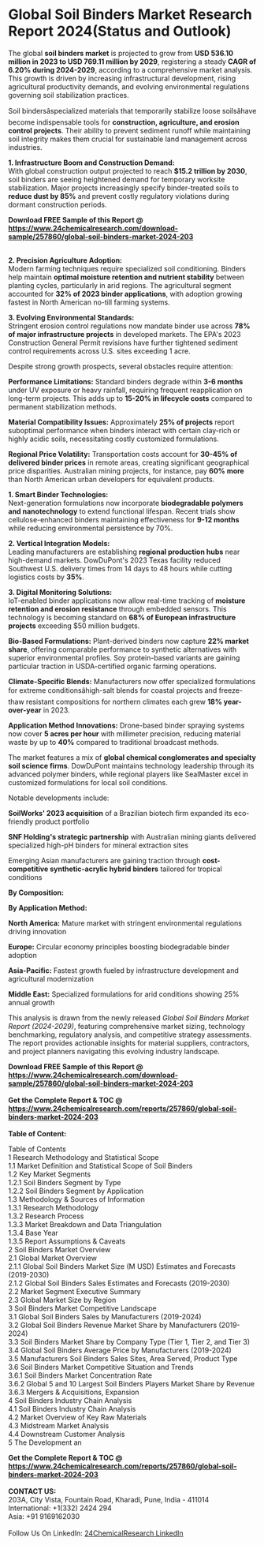 <h1>Global Soil Binders Market Research Report 2024(Status and Outlook)</h1><p>The global <strong>soil binders market</strong> is projected to grow from <strong>USD 536.10 million in 2023 to USD 769.11 million by 2029</strong>, registering a steady <strong>CAGR of 6.20% during 2024-2029</strong>, according to a comprehensive market analysis. This growth is driven by increasing infrastructural development, rising agricultural productivity demands, and evolving environmental regulations governing soil stabilization practices.</p><p>Soil bindersâspecialized materials that temporarily stabilize loose soilsâhave become indispensable tools for <strong>construction, agriculture, and erosion control projects</strong>. Their ability to prevent sediment runoff while maintaining soil integrity makes them crucial for sustainable land management across industries.</p><p><strong>1. Infrastructure Boom and Construction Demand:</strong><br>
With global construction output projected to reach <strong>$15.2 trillion by 2030</strong>, soil binders are seeing heightened demand for temporary worksite stabilization. Major projects increasingly specify binder-treated soils to <strong>reduce dust by 85%</strong> and prevent costly regulatory violations during dormant construction periods.</p><div><b>Download FREE Sample of this Report @ 
            <a href="https://www.24chemicalresearch.com/download-sample/257860/global-soil-binders-market-2024-203">
            https://www.24chemicalresearch.com/download-sample/257860/global-soil-binders-market-2024-203</a></b></div><br><p><strong>2. Precision Agriculture Adoption:</strong><br>
Modern farming techniques require specialized soil conditioning. Binders help maintain <strong>optimal moisture retention and nutrient stability</strong> between planting cycles, particularly in arid regions. The agricultural segment accounted for <strong>32% of 2023 binder applications</strong>, with adoption growing fastest in North American no-till farming systems.</p><p><strong>3. Evolving Environmental Standards:</strong><br>
Stringent erosion control regulations now mandate binder use across <strong>78% of major infrastructure projects</strong> in developed markets. The EPA's 2023 Construction General Permit revisions have further tightened sediment control requirements across U.S. sites exceeding 1 acre.</p><p>Despite strong growth prospects, several obstacles require attention:</p><p><strong>Performance Limitations:</strong> Standard binders degrade within <strong>3-6 months</strong> under UV exposure or heavy rainfall, requiring frequent reapplication on long-term projects. This adds up to <strong>15-20% in lifecycle costs</strong> compared to permanent stabilization methods.</p><p><strong>Material Compatibility Issues:</strong> Approximately <strong>25% of projects</strong> report suboptimal performance when binders interact with certain clay-rich or highly acidic soils, necessitating costly customized formulations.</p><p><strong>Regional Price Volatility:</strong> Transportation costs account for <strong>30-45% of delivered binder prices</strong> in remote areas, creating significant geographical price disparities. Australian mining projects, for instance, pay <strong>60% more</strong> than North American urban developers for equivalent products.</p><p><strong>1. Smart Binder Technologies:</strong><br>
Next-generation formulations now incorporate <strong>biodegradable polymers and nanotechnology</strong> to extend functional lifespan. Recent trials show cellulose-enhanced binders maintaining effectiveness for <strong>9-12 months</strong> while reducing environmental persistence by 70%.</p><p><strong>2. Vertical Integration Models:</strong><br>
Leading manufacturers are establishing <strong>regional production hubs</strong> near high-demand markets. DowDuPont's 2023 Texas facility reduced Southwest U.S. delivery times from 14 days to 48 hours while cutting logistics costs by <strong>35%</strong>.</p><p><strong>3. Digital Monitoring Solutions:</strong><br>
IoT-enabled binder applications now allow real-time tracking of <strong>moisture retention and erosion resistance</strong> through embedded sensors. This technology is becoming standard on <strong>68% of European infrastructure projects</strong> exceeding $50 million budgets.</p><p><strong>Bio-Based Formulations:</strong> Plant-derived binders now capture <strong>22% market share</strong>, offering comparable performance to synthetic alternatives with superior environmental profiles. Soy protein-based variants are gaining particular traction in USDA-certified organic farming operations.</p><p><strong>Climate-Specific Blends:</strong> Manufacturers now offer specialized formulations for extreme conditionsâhigh-salt blends for coastal projects and freeze-thaw resistant compositions for northern climates each grew <strong>18% year-over-year</strong> in 2023.</p><p><strong>Application Method Innovations:</strong> Drone-based binder spraying systems now cover <strong>5 acres per hour</strong> with millimeter precision, reducing material waste by up to <strong>40%</strong> compared to traditional broadcast methods.</p><p>The market features a mix of <strong>global chemical conglomerates and specialty soil science firms</strong>. DowDuPont maintains technology leadership through its advanced polymer binders, while regional players like SealMaster excel in customized formulations for local soil conditions.</p><p>Notable developments include:</p><p><strong>SoilWorks' 2023 acquisition</strong> of a Brazilian biotech firm expanded its eco-friendly product portfolio</p><p><strong>SNF Holding's strategic partnership</strong> with Australian mining giants delivered specialized high-pH binders for mineral extraction sites</p><p>Emerging Asian manufacturers are gaining traction through <strong>cost-competitive synthetic-acrylic hybrid binders</strong> tailored for tropical conditions</p><p><strong>By Composition:</strong></p><p><strong>By Application Method:</strong></p><p><strong>North America:</strong> Mature market with stringent environmental regulations driving innovation</p><p><strong>Europe:</strong> Circular economy principles boosting biodegradable binder adoption</p><p><strong>Asia-Pacific:</strong> Fastest growth fueled by infrastructure development and agricultural modernization</p><p><strong>Middle East:</strong> Specialized formulations for arid conditions showing 25% annual growth</p><p>This analysis is drawn from the newly released <em>Global Soil Binders Market Report (2024-2029)</em>, featuring comprehensive market sizing, technology benchmarking, regulatory analysis, and competitive strategy assessments. The report provides actionable insights for material suppliers, contractors, and project planners navigating this evolving industry landscape.</p><div><b>Download FREE Sample of this Report @ 
            <a href="https://www.24chemicalresearch.com/download-sample/257860/global-soil-binders-market-2024-203">
            https://www.24chemicalresearch.com/download-sample/257860/global-soil-binders-market-2024-203</a></b></div><br><div><b>Get the Complete Report & TOC @ 
            <a href="https://www.24chemicalresearch.com/reports/257860/global-soil-binders-market-2024-203">
            https://www.24chemicalresearch.com/reports/257860/global-soil-binders-market-2024-203</a></b></div><br>
            <b>Table of Content:</b><p>Table of Contents<br />
1 Research Methodology and Statistical Scope<br />
1.1 Market Definition and Statistical Scope of Soil Binders<br />
1.2 Key Market Segments<br />
1.2.1 Soil Binders Segment by Type<br />
1.2.2 Soil Binders Segment by Application<br />
1.3 Methodology & Sources of Information<br />
1.3.1 Research Methodology<br />
1.3.2 Research Process<br />
1.3.3 Market Breakdown and Data Triangulation<br />
1.3.4 Base Year<br />
1.3.5 Report Assumptions & Caveats<br />
2 Soil Binders Market Overview<br />
2.1 Global Market Overview<br />
2.1.1 Global Soil Binders Market Size (M USD) Estimates and Forecasts (2019-2030)<br />
2.1.2 Global Soil Binders Sales Estimates and Forecasts (2019-2030)<br />
2.2 Market Segment Executive Summary<br />
2.3 Global Market Size by Region<br />
3 Soil Binders Market Competitive Landscape<br />
3.1 Global Soil Binders Sales by Manufacturers (2019-2024)<br />
3.2 Global Soil Binders Revenue Market Share by Manufacturers (2019-2024)<br />
3.3 Soil Binders Market Share by Company Type (Tier 1, Tier 2, and Tier 3)<br />
3.4 Global Soil Binders Average Price by Manufacturers (2019-2024)<br />
3.5 Manufacturers Soil Binders Sales Sites, Area Served, Product Type<br />
3.6 Soil Binders Market Competitive Situation and Trends<br />
3.6.1 Soil Binders Market Concentration Rate<br />
3.6.2 Global 5 and 10 Largest Soil Binders Players Market Share by Revenue<br />
3.6.3 Mergers & Acquisitions, Expansion<br />
4 Soil Binders Industry Chain Analysis<br />
4.1 Soil Binders Industry Chain Analysis<br />
4.2 Market Overview of Key Raw Materials<br />
4.3 Midstream Market Analysis<br />
4.4 Downstream Customer Analysis<br />
5 The Development an</p><div><b>Get the Complete Report & TOC @ 
            <a href="https://www.24chemicalresearch.com/reports/257860/global-soil-binders-market-2024-203">
            https://www.24chemicalresearch.com/reports/257860/global-soil-binders-market-2024-203</a></b></div><br><b>CONTACT US:</b><br>
            203A, City Vista, Fountain Road, Kharadi, Pune, India - 411014<br>
            International: +1(332) 2424 294<br>
            Asia: +91 9169162030 <br><br>
            Follow Us On LinkedIn: <a href="https://www.linkedin.com/company/24chemicalresearch/">24ChemicalResearch LinkedIn</a>